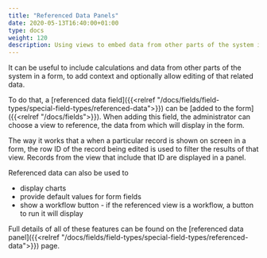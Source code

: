 ```yaml
---
title: "Referenced Data Panels"
date: 2020-05-13T16:40:00+01:00
type: docs
weight: 120
description: Using views to embed data from other parts of the system into a data entry form
---
```

It can be useful to include calculations and data from other parts of the system in a form, to add context and optionally allow editing of that related data.

To do that, a [referenced data field]({{<relref "/docs/fields/field-types/special-field-types/referenced-data">}}) can be [added to the form]({{<relref "/docs/fields">}}). When adding this field, the administrator can choose a view to reference, the data from which will display in the form.

The way it works that a when a particular record is shown on screen in a form, the row ID of the record being edited is used to filter the results of that view. Records from the view that include that ID are displayed in a panel.

Referenced data can also be used to
* display charts
* provide default values for form fields
* show a workflow button - if the referenced view is a workflow, a button to run it will display

Full details of all of these features can be found on the [referenced data panel]({{<relref "/docs/fields/field-types/special-field-types/referenced-data">}}) page.